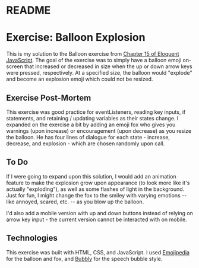 # README

# Exercise: Balloon Explosion #

This is my solution to the Balloon exercise from [Chapter 15 of Eloquent JavaScript](https://eloquentjavascript.net/15_event.html#i_ZPJB9UFdQA).  The goal of the exercise was to simply have a balloon emoji on-screen that increased or decreased in size when the up or down arrow keys were pressed, respectively.  At a specified size, the balloon would "explode" and become an explosion emoji which could not be resized.

## Exercise Post-Mortem ##

This exercise was good practice for eventListeners, reading key inputs, if statements, and retaining / updating variables as their states change.  I expanded on the exercise a bit by adding an emoji fox who gives you warnings (upon increase) or encouragement (upon decrease) as you resize the balloon.  He has four lines of dialogue for each state - increase, decrease, and explosion - which are chosen randomly upon call.

## To Do ##

If I were going to expand upon this solution, I would add an animation feature to make the explosion grow upon appearance (to look more like it's actually "exploding"), as well as some flashes of light in the background.  Just for fun, I might change the fox to the smiley with varying emotions -- like annoyed, scared, etc. -- as you blow up the balloon.

I'd also add a mobile version with up and down buttons instead of relying on arrow key input - the current version cannot be interacted with on mobile.

## Technologies ##

This exercise was built with HTML, CSS, and JavaScript.  I used [Emojipedia](https://emojipedia.org/) for the balloon and fox, and [Bubbly](https://leaverou.github.io/bubbly/) for the speech bubble style.
